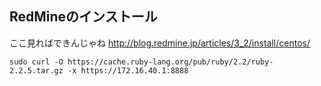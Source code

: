 RedMineのインストール
-----

ここ見ればできんじゃね
http://blog.redmine.jp/articles/3_2/install/centos/

`sudo curl -O https://cache.ruby-lang.org/pub/ruby/2.2/ruby-2.2.5.tar.gz -x https://172.16.40.1:8888`
